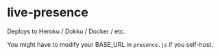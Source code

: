 # live-presence

Deploys to Heroku / Dokku / Docker / etc.

You might have to modify your BASE_URL in `presence.js` if you self-host.
